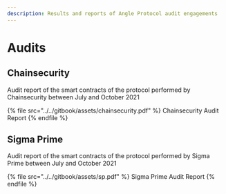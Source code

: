 ```yaml
---
description: Results and reports of Angle Protocol audit engagements
---
```


# Audits

## Chainsecurity

Audit report of the smart contracts of the protocol performed by Chainsecurity between July and October 2021

{% file src="../../gitbook/assets/chainsecurity.pdf" %}
Chainsecurity Audit Report
{% endfile %}

## Sigma Prime

Audit report of the smart contracts of the protocol performed by Sigma Prime between July and October 2021

{% file src="../../gitbook/assets/sp.pdf" %}
Sigma Prime Audit Report
{% endfile %}
